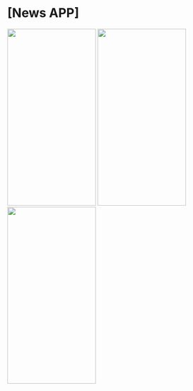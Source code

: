 # [News APP]
<img src="https://github.com/Azat6393/JetpackCompose/assets/58897122/d511805d-a553-4f46-bc2e-a83e6b79ff07" data-canonical-src="https://gyazo.com/eb5c5741b6a9a16c692170a41a49c858.png" width="200" height="400" />
<img src="https://github.com/Azat6393/JetpackCompose/assets/58897122/c5d65b98-fa7a-4080-bb04-1e87db1fcb60" data-canonical-src="https://gyazo.com/eb5c5741b6a9a16c692170a41a49c858.png" width="200" height="400" />
<img src="https://github.com/Azat6393/JetpackCompose/assets/58897122/2973adbf-6e06-489a-a66f-7b7c71d8ed2f" data-canonical-src="https://gyazo.com/eb5c5741b6a9a16c692170a41a49c858.png" width="200" height="400" />
